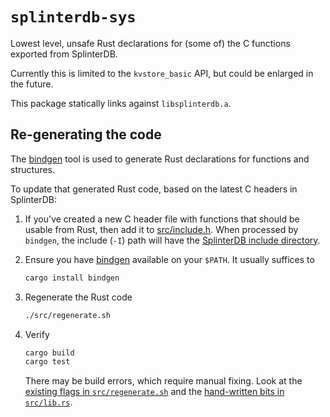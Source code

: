 # `splinterdb-sys`

Lowest level, unsafe Rust declarations for (some of) the C functions exported from SplinterDB.

Currently this is limited to the `kvstore_basic` API, but could be enlarged in the future.

This package statically links against `libsplinterdb.a`.

## Re-generating the code
The [bindgen](https://github.com/rust-lang/rust-bindgen) tool is used to generate Rust
declarations for functions and structures.

To update that generated Rust code, based on the latest C headers in SplinterDB:

1. If you've created a new C header file with functions that should be usable
   from Rust, then add it to [src/include.h](src/include.h).
   When processed by `bindgen`, the include (`-I`) path will have the
   [SplinterDB include directory](../../include).

2. Ensure you have [bindgen](https://github.com/rust-lang/rust-bindgen) available on your `$PATH`.
   It usually suffices to
   ```sh
   cargo install bindgen
   ```

3. Regenerate the Rust code
   ```sh
   ./src/regenerate.sh
   ```

4. Verify
   ```sh
   cargo build
   cargo test
   ```
   There may be build errors, which require manual fixing.
   Look at the [existing flags in `src/regenerate.sh`](src/regenerate.sh) and
   the [hand-written bits in `src/lib.rs`](src/lib.rs).
